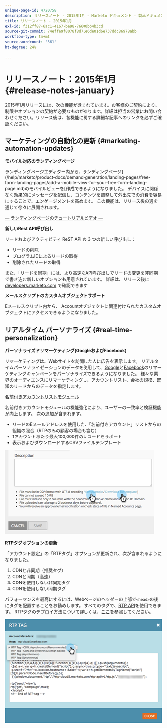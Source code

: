 ```yaml
---
unique-page-id: 4720758
description: リリースノート - 2015年1月 - Marketo ドキュメント - 製品ドキュメント
title: リリースノート - 2015年1月
exl-id: f312ff87-6ac1-4167-be98-76600bb4b3cd
source-git-commit: 74effe9f8078f8d71e6de01d6e737ddc86978abb
workflow-type: tm+mt
source-wordcount: '361'
ht-degree: 24%

---
```


# リリースノート：2015年1月 {#release-notes-january}

2015年1月リリースには、次の機能が含まれています。お客様のご契約により、制限やオプションの契約が必要なものがあります。詳細は担当の営業にお問い合わせください。リリース後は、各機能に関する詳細な記事へのリンクを必ずご確認ください。

## マーケティングの自動化の更新 {#marketing-automation-updates}

**モバイル対応のランディングページ**

ランディングページエディター内から、ランディングページ](/help/marketo/product-docs/demand-generation/landing-pages/free-form-landing-pages/add-a-mobile-view-for-your-free-form-landing-page.md)のモバイルビューを[作成できるようになりました。 デバイスに関係なく効果的にメッセージを配信し、コンテンツを調整して外出先での消費を容易にすることで、エンゲージメントを高めます。 この機能は、リリース後の週を通じて徐々に展開されます。

[ — ランディングページのチュートリアルビデオ —](https://youtu.be/aPQHlG2X6c0)

**新しいRest API呼び出し**

リードおよびアクティビティ ReST API の 3 つの新しい呼び出し：

* リードの削除
* プログラムIDによるリードの取得
* 削除されたリードの取得

また、「リードを同期」には、より高速なAPI呼び出しでリードの変更を非同期で書き込む新しいオプションも用意されています。 詳細は、リリース後に [developers.marketo.com](https://developers.marketo.com) で確認できます

**メールスクリプトのカスタムオブジェクトサポート**

Eメールスクリプト内から、 Accountオブジェクトに関連付けられたカスタムオブジェクトにアクセスできるようになりました。

## リアルタイム パーソナライズ {#real-time-personalization}

**パーソナライズドリマーケティング(GoogleおよびFacebook)**

リマーケティングは、Webサイトを訪問した人に広告を表示します。 リアルタイムパーソナライゼーションのデータを使用して、[Google](/help/marketo/product-docs/web-personalization/website-retargeting/personalized-remarketing-in-google.md)と[Facebook](/help/marketo/product-docs/web-personalization/website-retargeting/personalized-remarketing-in-facebook.md)のリマーケティングキャンペーンをパーソナライズできるようになりました。 様々な業界のオーディエンスにリマーケティングし、アカウントリスト、会社の規模、既知のリードからのデータを指定します。

[名前付きアカウントリストモジュール](/help/marketo/product-docs/web-personalization/account-based-web-marketing/create-a-new-account-list.md)

名前付きアカウントモジュールの機能強化により、ユーザーの一致率と検証機能が向上します。 次の追加が含まれます。

* リードのEメールアドレスを使用した、「名前付きアカウント」リストからの組織の照合（RTPのみの顧客の場合も含む）
* 1アカウントあたり最大100,000件のレコードをサポート
* 表示およびダウンロードするCSVファイルテンプレート

![](assets/image2015-1-14-11-3a12-3a16.png)

**RTPタグオプションの更新**

「アカウント設定」の「RTPタグ」オプションが更新され、次が含まれるようになりました。

1. CDNと非同期（推奨タグ）
1. CDNと同期（高速）
1. CDNを使用しない非同期タグ
1. CDNを使用しない同期タグ

パフォーマンスを最高にするには、Webページのヘッダーの上部で`<head>`の後にタグを配置することをお勧めします。 すべてのタグで、[RTP API](https://developers.marketo.com/documentation/websites/rtp-js-api/)を使用できます。 RTPタグのデプロイ方法について詳しくは、[ここ](/help/marketo/product-docs/web-personalization/rtp-tag-implementation/deploy-the-rtp-javascript.md)を参照してください。

![](assets/image2015-1-15-13-3a30-3a45.png)
